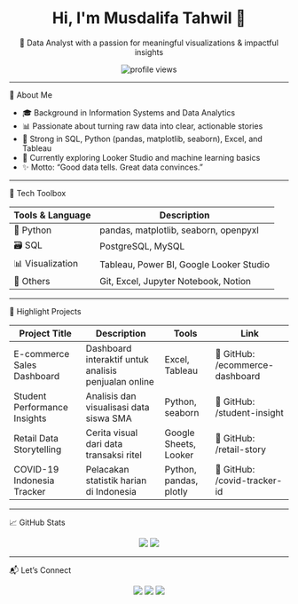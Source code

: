 <h1 align="center">Hi, I'm Musdalifa Tahwil 👋</h1>
<p align="center">
  🎯 Data Analyst with a passion for meaningful visualizations & impactful insights  
</p>
<p align="center">
  <img src="https://komarev.com/ghpvc/?username=musdalifa-tahwil&label=Profile+Views" alt="profile views" />
</p>

---

🔎 About Me

- 🎓 Background in Information Systems and Data Analytics  
- 📊 Passionate about turning raw data into clear, actionable stories  
- 🧠 Strong in SQL, Python (pandas, matplotlib, seaborn), Excel, and Tableau  
- 🌱 Currently exploring Looker Studio and machine learning basics  
- ✨ Motto: “Good data tells. Great data convinces.”

---

🧰 Tech Toolbox

| Tools & Language        | Description                               |
|-------------------------|-------------------------------------------|
| 🐍 Python               | pandas, matplotlib, seaborn, openpyxl     |
| 🗃️ SQL                 | PostgreSQL, MySQL                         |
| 📊 Visualization        | Tableau, Power BI, Google Looker Studio   |
| 📎 Others               | Git, Excel, Jupyter Notebook, Notion      |

---

📂 Highlight Projects

| Project Title                  | Description                                               | Tools                       | Link                    |
|-------------------------------|-----------------------------------------------------------|-----------------------------|-------------------------|
| E-commerce Sales Dashboard     | Dashboard interaktif untuk analisis penjualan online      | Excel, Tableau              | 🔗 GitHub: /ecommerce-dashboard |
| Student Performance Insights   | Analisis dan visualisasi data siswa SMA                   | Python, seaborn             | 🔗 GitHub: /student-insight |
| Retail Data Storytelling       | Cerita visual dari data transaksi ritel                   | Google Sheets, Looker       | 🔗 GitHub: /retail-story |
| COVID-19 Indonesia Tracker     | Pelacakan statistik harian di Indonesia                   | Python, pandas, plotly      | 🔗 GitHub: /covid-tracker-id |

---

📈 GitHub Stats

<p align="center">
  <img src="https://github-readme-stats.vercel.app/api?username=musdalifa-tahwil&show_icons=true&theme=buefy" />
  <img src="https://github-readme-stats.vercel.app/api/top-langs/?username=musdalifa-tahwil&layout=compact&theme=buefy" />
</p>

---

📬 Let’s Connect

<p align="center">
  <a href="mailto:musdalifa.tahwil@mail.com"><img src="https://img.shields.io/badge/Email-D14836?logo=gmail&logoColor=white" /></a>
  <a href="https://linkedin.com/in/musdalifatahwil"><img src="https://img.shields.io/badge/LinkedIn-0A66C2?logo=linkedin&logoColor=white" /></a>
  <a href="https://twitter.com/musdalifatahwil"><img src="https://img.shields.io/badge/Twitter-1DA1F2?logo=twitter&logoColor=white" /></a>
</p>
